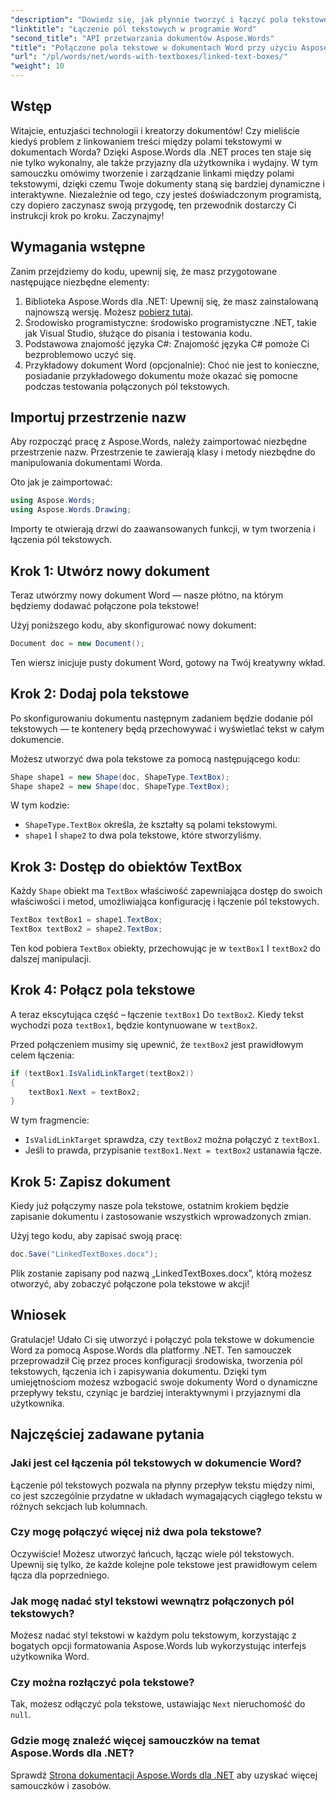 ```yaml
---
"description": "Dowiedz się, jak płynnie tworzyć i łączyć pola tekstowe w dokumentach Word za pomocą Aspose.Words for .NET. Skorzystaj z naszego szczegółowego przewodnika, aby zapewnić płynny przepływ treści i profesjonalne rezultaty."
"linktitle": "Łączenie pól tekstowych w programie Word"
"second_title": "API przetwarzania dokumentów Aspose.Words"
"title": "Połączone pola tekstowe w dokumentach Word przy użyciu Aspose.Words dla .NET"
"url": "/pl/words/net/words-with-textboxes/linked-text-boxes/"
"weight": 10
---
```


## Wstęp

Witajcie, entuzjaści technologii i kreatorzy dokumentów! Czy mieliście kiedyś problem z linkowaniem treści między polami tekstowymi w dokumentach Worda? Dzięki Aspose.Words dla .NET proces ten staje się nie tylko wykonalny, ale także przyjazny dla użytkownika i wydajny. W tym samouczku omówimy tworzenie i zarządzanie linkami między polami tekstowymi, dzięki czemu Twoje dokumenty staną się bardziej dynamiczne i interaktywne. Niezależnie od tego, czy jesteś doświadczonym programistą, czy dopiero zaczynasz swoją przygodę, ten przewodnik dostarczy Ci instrukcji krok po kroku. Zaczynajmy!

## Wymagania wstępne

Zanim przejdziemy do kodu, upewnij się, że masz przygotowane następujące niezbędne elementy:

1. Biblioteka Aspose.Words dla .NET: Upewnij się, że masz zainstalowaną najnowszą wersję. Możesz [pobierz tutaj](https://releases.aspose.com/words/net/).
2. Środowisko programistyczne: środowisko programistyczne .NET, takie jak Visual Studio, służące do pisania i testowania kodu.
3. Podstawowa znajomość języka C#: Znajomość języka C# pomoże Ci bezproblemowo uczyć się.
4. Przykładowy dokument Word (opcjonalnie): Choć nie jest to konieczne, posiadanie przykładowego dokumentu może okazać się pomocne podczas testowania połączonych pól tekstowych.

## Importuj przestrzenie nazw

Aby rozpocząć pracę z Aspose.Words, należy zaimportować niezbędne przestrzenie nazw. Przestrzenie te zawierają klasy i metody niezbędne do manipulowania dokumentami Worda.

Oto jak je zaimportować:

```csharp
using Aspose.Words;
using Aspose.Words.Drawing;
```

Importy te otwierają drzwi do zaawansowanych funkcji, w tym tworzenia i łączenia pól tekstowych.

## Krok 1: Utwórz nowy dokument

Teraz utwórzmy nowy dokument Word — nasze płótno, na którym będziemy dodawać połączone pola tekstowe!

Użyj poniższego kodu, aby skonfigurować nowy dokument:

```csharp
Document doc = new Document();
```

Ten wiersz inicjuje pusty dokument Word, gotowy na Twój kreatywny wkład.

## Krok 2: Dodaj pola tekstowe

Po skonfigurowaniu dokumentu następnym zadaniem będzie dodanie pól tekstowych — te kontenery będą przechowywać i wyświetlać tekst w całym dokumencie.

Możesz utworzyć dwa pola tekstowe za pomocą następującego kodu:

```csharp
Shape shape1 = new Shape(doc, ShapeType.TextBox);
Shape shape2 = new Shape(doc, ShapeType.TextBox);
```

W tym kodzie:
- `ShapeType.TextBox` określa, że kształty są polami tekstowymi.
- `shape1` I `shape2` to dwa pola tekstowe, które stworzyliśmy.

## Krok 3: Dostęp do obiektów TextBox

Każdy `Shape` obiekt ma `TextBox` właściwość zapewniająca dostęp do swoich właściwości i metod, umożliwiająca konfigurację i łączenie pól tekstowych.

```csharp
TextBox textBox1 = shape1.TextBox;
TextBox textBox2 = shape2.TextBox;
```

Ten kod pobiera `TextBox` obiekty, przechowując je w `textBox1` I `textBox2` do dalszej manipulacji.

## Krok 4: Połącz pola tekstowe

A teraz ekscytująca część – łączenie `textBox1` Do `textBox2`. Kiedy tekst wychodzi poza `textBox1`, będzie kontynuowane w `textBox2`.

Przed połączeniem musimy się upewnić, że `textBox2` jest prawidłowym celem łączenia:

```csharp
if (textBox1.IsValidLinkTarget(textBox2))
{
    textBox1.Next = textBox2;
}
```

W tym fragmencie:
- `IsValidLinkTarget` sprawdza, czy `textBox2` można połączyć z `textBox1`.
- Jeśli to prawda, przypisanie `textBox1.Next = textBox2` ustanawia łącze.

## Krok 5: Zapisz dokument

Kiedy już połączymy nasze pola tekstowe, ostatnim krokiem będzie zapisanie dokumentu i zastosowanie wszystkich wprowadzonych zmian.

Użyj tego kodu, aby zapisać swoją pracę:

```csharp
doc.Save("LinkedTextBoxes.docx");
```

Plik zostanie zapisany pod nazwą „LinkedTextBoxes.docx”, którą możesz otworzyć, aby zobaczyć połączone pola tekstowe w akcji!

## Wniosek

Gratulacje! Udało Ci się utworzyć i połączyć pola tekstowe w dokumencie Word za pomocą Aspose.Words dla platformy .NET. Ten samouczek przeprowadził Cię przez proces konfiguracji środowiska, tworzenia pól tekstowych, łączenia ich i zapisywania dokumentu. Dzięki tym umiejętnościom możesz wzbogacić swoje dokumenty Word o dynamiczne przepływy tekstu, czyniąc je bardziej interaktywnymi i przyjaznymi dla użytkownika.

## Najczęściej zadawane pytania

### Jaki jest cel łączenia pól tekstowych w dokumencie Word?  
Łączenie pól tekstowych pozwala na płynny przepływ tekstu między nimi, co jest szczególnie przydatne w układach wymagających ciągłego tekstu w różnych sekcjach lub kolumnach.

### Czy mogę połączyć więcej niż dwa pola tekstowe?  
Oczywiście! Możesz utworzyć łańcuch, łącząc wiele pól tekstowych. Upewnij się tylko, że każde kolejne pole tekstowe jest prawidłowym celem łącza dla poprzedniego.

### Jak mogę nadać styl tekstowi wewnątrz połączonych pól tekstowych?  
Możesz nadać styl tekstowi w każdym polu tekstowym, korzystając z bogatych opcji formatowania Aspose.Words lub wykorzystując interfejs użytkownika Word.

### Czy można rozłączyć pola tekstowe?  
Tak, możesz odłączyć pola tekstowe, ustawiając `Next` nieruchomość do `null`.

### Gdzie mogę znaleźć więcej samouczków na temat Aspose.Words dla .NET?  
Sprawdź [Strona dokumentacji Aspose.Words dla .NET](https://reference.aspose.com/words/net/) aby uzyskać więcej samouczków i zasobów.